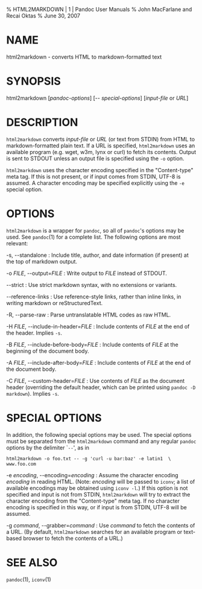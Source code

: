 % HTML2MARKDOWN | 1 | Pandoc User Manuals
% John MacFarlane and Recai Oktas
% June 30, 2007

# NAME

html2markdown - converts HTML to markdown-formatted text

# SYNOPSIS

html2markdown [*pandoc-options*] [\-- *special-options*] [*input-file* or
*URL*]

# DESCRIPTION

`html2markdown` converts *input-file* or *URL* (or text
from STDIN) from HTML to markdown-formatted plain text. 
If a URL is specified, `html2markdown` uses an available program
(e.g. wget, w3m, lynx or curl) to fetch its contents.  Output is sent
to STDOUT unless an output file is specified using the `-o`
option.

`html2markdown` uses the character encoding specified in the
"Content-type" meta tag.  If this is not present, or if input comes
from STDIN, UTF-8 is assumed.  A character encoding may be specified
explicitly using the `-e` special option.

# OPTIONS

`html2markdown` is a wrapper for `pandoc`, so all of
`pandoc`'s options may be used.  See `pandoc`(1) for
a complete list.  The following options are most relevant:

-s, \--standalone
:   Include title, author, and date information (if present) at the
    top of markdown output.

-o *FILE*, \--output=*FILE*
:   Write output to *FILE* instead of STDOUT. 

\--strict
:   Use strict markdown syntax, with no extensions or variants.

\--reference-links
:   Use reference-style links, rather than inline links, in writing markdown
    or reStructuredText.

-R, \--parse-raw
:   Parse untranslatable HTML codes as raw HTML.

-H *FILE*, \--include-in-header=*FILE*
:   Include contents of *FILE* at the end of the header.  Implies
    `-s`.

-B *FILE*, \--include-before-body=*FILE*
:   Include contents of *FILE* at the beginning of the document body.

-A *FILE*, \--include-after-body=*FILE*
:   Include contents of *FILE* at the end of the document body.

-C *FILE*, \--custom-header=*FILE*
:   Use contents of *FILE*
    as the document header (overriding the default header, which can be
    printed using `pandoc -D markdown`).  Implies `-s`.

# SPECIAL OPTIONS

In addition, the following special options may be used.  The special
options must be separated from the `html2markdown` command and any
regular `pandoc` options by the delimiter \``--`', as in

    html2markdown -o foo.txt -- -g 'curl -u bar:baz' -e latin1  \
    www.foo.com

-e *encoding*, \--encoding=*encoding* 
:   Assume the character encoding *encoding* in reading HTML.
    (Note: *encoding* will be passed to `iconv`; a list of
    available encodings may be obtained using `iconv -l`.)
    If this option is not specified and input is not from
    STDIN, `html2markdown` will try to extract the character encoding
    from the "Content-type" meta tag.  If no character encoding is
    specified in this way, or if input is from STDIN, UTF-8 will be
    assumed.

-g *command*, \--grabber=*command*
:   Use *command* to fetch the contents of a URL.  (By default,
    `html2markdown` searches for an available program or text-based
    browser to fetch the contents of a URL.)

# SEE ALSO

`pandoc`(1), `iconv`(1)
